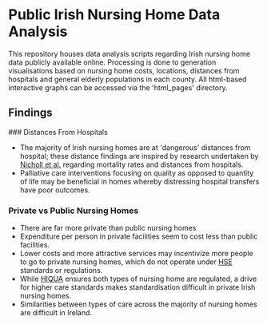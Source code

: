# Public Irish Nursing Home Data Analysis

This repository houses data analysis scripts regarding Irish nursing home data publicly available online. Processing is done to generation visualisations based on nursing home costs, locations, distances from hospitals and general elderly populations in each county. All html-based interactive graphs can be accessed via the 'html_pages' directory. 

## Findings 

### Distances From Hospitals
- The majority of Irish nursing homes are at 'dangerous' distances from hospital; these distance findings are inspired by research undertaken by [Nicholl et al.](https://doi.org/10.1136%2Femj.2007.047654) regarding mortality rates and distances from hospitals. 
- Palliative care interventions focusing on quality as opposed to quantity of life may be beneficial in homes whereby distressing hospital transfers have poor outcomes.

### Private vs Public Nursing Homes 
- There are far more private than public nursing homes
- Expenditure per person in private facilities seem to cost less than public facilities. 
- Lower costs and more attractive services may incentivize more people to go to private nursing homes, which do not operate under [HSE](https://www.hse.ie/) standards or regulations. 
- While [HIQUA](https://www.hiqa.ie/) ensures both types of nursing home are regulated, a drive for higher care standards makes standardisation difficult in private Irish nursing homes.
- Similarities between types of care across the majority of nursing homes are difficult in Ireland. 
